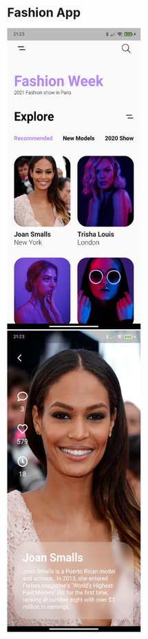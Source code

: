 # Fashion App
<div>
<img src="./assets/screen_1.jpg" height="700" width="310"/>
<img src="./assets/screen_2.jpg" height="700" width="310"/>
</div>
